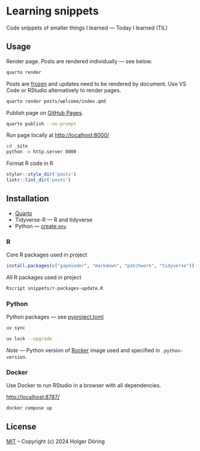 # Learning snippets

Code snippets of smaller things I learned — Today I learned (TIL)

## Usage

Render page. Posts are rendered individually — see below.

```sh
quarto render
```

Posts are [frozen](https://quarto.org/docs/projects/code-execution.html#freeze) and updates need to be rendered by document. Use VS Code or RStudio alternatively to render pages.

```sh
quarto render posts/welcome/index.qmd
```

Publish page on [GitHub Pages](https://quarto.org/docs/publishing/github-pages.html).

```sh
quarto publish --no-prompt
```

Run page locally at <http://localhost:8000/>

```sh
cd _site
python -m http.server 8000
```

Format R code in R

```R
styler::style_dir('posts')
lintr::lint_dir('posts')
```

## Installation

+ [Quarto](https://quarto.org/docs/get-started/)
+ Tidyverse-R — R and tidyverse
+ Python — [create `env`](https://quarto.org/docs/projects/virtual-environments.html#using-venv)

### R

Core R packages used in project

```r
install.packages(c("gapminder", "markdown", "patchwork", "tidyverse"))
```

All R packages used in project

```sh
Rscript snippets/r-packages-update.R
```

### Python

Python packages — see [pyproject.toml](pyproject.toml)

```sh
uv sync

uv lock --upgrade
```

_Note_ — Python version of [Rocker](https://github.com/rocker-org/rocker-versioned2) image used and specified in `.python-version`.

### Docker

Use Docker to run RStudio in a browser with all dependencies.

<http://localhost:8787/>

```sh
docker compose up
```

## License

[MIT](https://choosealicense.com/licenses/mit/) – Copyright (c) 2024 Holger Döring
